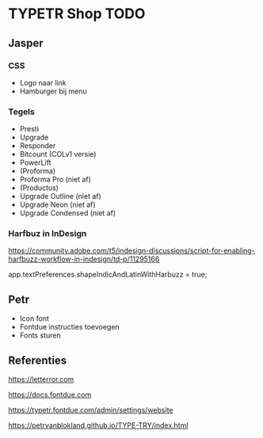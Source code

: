 # TYPETR Shop TODO

## Jasper

### CSS

* Logo naar link
* Hamburger bij menu

### Tegels

* Presti
* Upgrade
* Responder
* Bitcount (COLv1 versie)
* PowerLift
* (Proforma)
* Proforma Pro (niet af)
* (Productus)
* Upgrade Outline (niet af)
* Upgrade Neon (niet af)
* Upgrade Condensed (niet af)

### Harfbuz in InDesign

https://community.adobe.com/t5/indesign-discussions/script-for-enabling-harfbuzz-workflow-in-indesign/td-p/11295166

app.textPreferences.shapeIndicAndLatinWithHarbuzz = true;
 
## Petr

* Icon font
* Fontdue instructies toevoegen
* Fonts sturen


## Referenties

https://letterror.com

https://docs.fontdue.com

https://typetr.fontdue.com/admin/settings/website

https://petrvanblokland.github.io/TYPE-TRY/index.html

